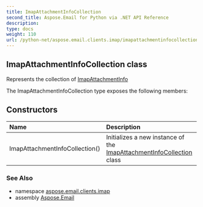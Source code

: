 ```yaml
---
title: ImapAttachmentInfoCollection
second_title: Aspose.Email for Python via .NET API Reference
description: 
type: docs
weight: 110
url: /python-net/aspose.email.clients.imap/imapattachmentinfocollection/
---
```


## ImapAttachmentInfoCollection class

Represents the collection of [ImapAttachmentInfo](/email/python-net/aspose.email.clients.imap/imapattachmentinfo/)

The ImapAttachmentInfoCollection type exposes the following members:
## Constructors
| Name | Description |
| :- | :- |
|ImapAttachmentInfoCollection()|Initializes a new instance of the [ImapAttachmentInfoCollection](/email/python-net/aspose.email.clients.imap/imapattachmentinfocollection/) class|

### See Also

* namespace [aspose.email.clients.imap](/email/python-net/aspose.email.clients.imap/)
* assembly [Aspose.Email](/email/python-net/)

